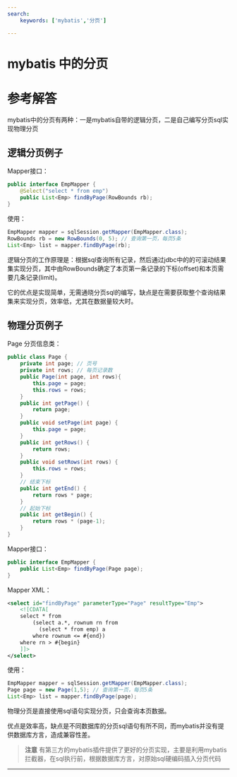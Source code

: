 ```yaml
---
search:
    keywords: ['mybatis','分页']

---
```



# mybatis 中的分页

# 参考解答

mybatis中的分页有两种：一是mybatis自带的逻辑分页，二是自己编写分页sql实现物理分页

## 逻辑分页例子

Mapper接口：
```java
public interface EmpMapper {
	@Select("select * from emp")
	public List<Emp> findByPage(RowBounds rb);
}
```
使用：
```java
EmpMapper mapper = sqlSession.getMapper(EmpMapper.class);
RowBounds rb = new RowBounds(0, 5); // 查询第一页，每页5条
List<Emp> list = mapper.findByPage(rb);
```

逻辑分页的工作原理是：根据sql查询所有记录，然后通过jdbc中的的可滚动结果集实现分页，其中由RowBounds确定了本页第一条记录的下标(offset)和本页需要几条记录(limit)。

它的优点是实现简单，无需通晓分页sql的编写，缺点是在需要获取整个查询结果集来实现分页，效率低，尤其在数据量较大时。

## 物理分页例子
Page 分页信息类：

```java
public class Page {	
	private int page; // 页号	
	private int rows; // 每页记录数
	public Page(int page, int rows){
		this.page = page;
		this.rows = rows;
	}
	public int getPage() {
		return page;
	}
	public void setPage(int page) {
		this.page = page;
	}
	public int getRows() {
		return rows;
	}
	public void setRows(int rows) {
		this.rows = rows;
	}
	// 结束下标
	public int getEnd() {
		return rows * page;
	}	
	// 起始下标
	public int getBegin() {
		return rows * (page-1);
	}
}
```

Mapper接口：
```java
public interface EmpMapper {
	public List<Emp> findByPage(Page page);
}
```

Mapper XML：
```xml
<select id="findByPage" parameterType="Page" resultType="Emp">
	<![CDATA[
	select * from 
		(select a.*, rownum rn from 
		  (select * from emp) a
		where rownum <= #{end})
	where rn > #{begin}	
	]]>
</select>
```

使用：
```java
EmpMapper mapper = sqlSession.getMapper(EmpMapper.class);
Page page = new Page(1,5); // 查询第一页，每页5条
List<Emp> list = mapper.findByPage(page);
```

物理分页是直接使用sql语句实现分页，只会查询本页数据。

优点是效率高，缺点是不同数据库的分页sql语句有所不同，而mybatis并没有提供数据库方言，造成兼容性差。

> **注意** 有第三方的mybatis插件提供了更好的分页实现，主要是利用mybatis拦截器，在sql执行前，根据数据库方言，对原始sql硬编码插入分页代码

---

